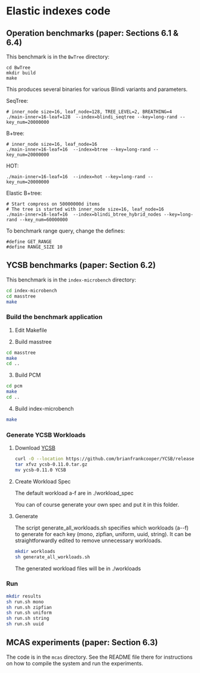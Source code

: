 
# Elastic indexes code

## Operation benchmarks (paper: Sections 6.1 & 6.4)

This benchmark is in the `BwTree` directory:

    cd BwTree
    mkdir build
    make

This produces several binaries for various Blindi variants and parameters.

SeqTree:

    # inner_node size=16, leaf_node=128, TREE_LEVEL=2, BREATHING=4
    ./main-inner=16-leaf=128  --index=blindi_seqtree --key=long-rand --key_num=20000000

B+tree:

    # inner_node size=16, leaf_node=16
    ./main-inner=16-leaf=16  --index=btree --key=long-rand --key_num=20000000

HOT:

    ./main-inner=16-leaf=16  --index=hot --key=long-rand --key_num=20000000

Elastic B+tree:

    # Start compress on 50000000d items
    # The tree is started with inner_node size=16, leaf_node=16 
    ./main-inner=16-leaf=16  --index=blindi_btree_hybrid_nodes --key=long-rand --key_num=60000000

To benchmark range query, change the defines:

    #define GET_RANGE
    #define RANGE_SIZE 10 


## YCSB benchmarks (paper: Section 6.2)

This benchmark is in the `index-microbench` directory:

```sh
cd index-microbench
cd masstree
make
``` 

### Build the benchmark application ###

1. Edit Makefile

2. Build masstree

```sh
cd masstree
make
cd ..
``` 

3. Build PCM

```sh
cd pcm
make
cd ..
``` 

4. Build index-microbench


```sh
make
``` 

### Generate YCSB Workloads ###

1. Download [YCSB](https://github.com/brianfrankcooper/YCSB/releases/latest)

   ```sh
   curl -O --location https://github.com/brianfrankcooper/YCSB/releases/download/0.11.0/ycsb-0.11.0.tar.gz
   tar xfvz ycsb-0.11.0.tar.gz
   mv ycsb-0.11.0 YCSB
   ``` 

2. Create Workload Spec 
 
   The default workload a-f are in ./workload_spec 
 
   You can of course generate your own spec and put it in this folder. 

3. Generate

   The script generate_all_workloads.sh specifies which workloads (a--f) to generate for each key (mono, zipfian, uniform, uuid, string). It can be straightforwardly edited to remove unnecessary workloads.

   ```sh
   mkdir workloads
   sh generate_all_workloads.sh
   ```

   The generated workload files will be in ./workloads 

### Run ###

```sh
mkdir results
sh run.sh mono
sh run.sh zipfian
sh run.sh uniform
sh run.sh string
sh run.sh uuid
``` 

## MCAS experiments (paper: Section 6.3)

The code is in the `mcas` directory. See the README file there for instructions on how to compile the system and run the experiments.

